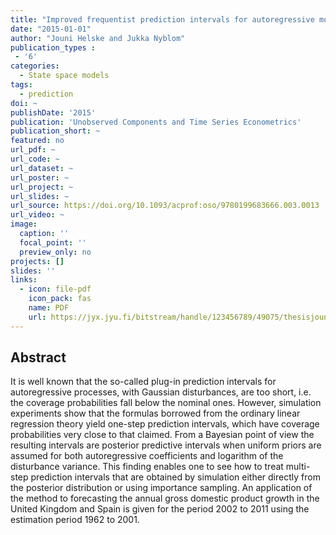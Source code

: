```yaml
---
title: "Improved frequentist prediction intervals for autoregressive models by simulation"
date: "2015-01-01"
author: "Jouni Helske and Jukka Nyblom"
publication_types : 
 - '6'
categories:
  - State space models
tags:
  - prediction
doi: ~
publishDate: '2015'
publication: 'Unobserved Components and Time Series Econometrics'
publication_short: ~
featured: no
url_pdf: ~
url_code: ~
url_dataset: ~
url_poster: ~
url_project: ~
url_slides: ~
url_source: https://doi.org/10.1093/acprof:oso/9780199683666.003.0013
url_video: ~
image:
  caption: ''
  focal_point: ''
  preview_only: no
projects: []
slides: ''
links:
  - icon: file-pdf
    icon_pack: fas
    name: PDF
    url: https://jyx.jyu.fi/bitstream/handle/123456789/49075/thesisjounihelskeoup.pdf
---
```


## Abstract

It is well known that the so-called plug-in prediction intervals for autoregressive processes, with Gaussian disturbances, are too short, i.e. the coverage probabilities fall below the nominal ones. However, simulation experiments show that the formulas borrowed from the ordinary linear regression theory yield one-step prediction intervals, which have coverage probabilities very close to that claimed. From a Bayesian point of view the resulting intervals are posterior predictive intervals when uniform priors are assumed for both autoregressive coefficients and logarithm of the disturbance variance. This finding enables one to see how to treat multi-step prediction intervals that are obtained by simulation either directly from the posterior distribution or using importance sampling. An application of the method to forecasting the annual gross domestic product growth in the United Kingdom and Spain is given for the period 2002 to 2011 using the estimation period 1962 to 2001.
